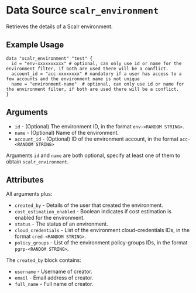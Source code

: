 
# Data Source `scalr_environment`

Retrieves the details of a Scalr environment.

## Example Usage

```hcl
data "scalr_environment" "test" {
  id = "env-xxxxxxxxxx" # optional, can only use id or name for the environment filter, if both are used there will be a conflict.
  account_id = "acc-xxxxxxxx" # mandatory if a user has access to a few accounts and the environment name is not unique
  name = "environment-name"  # optional, can only use id or name for the environment filter, if both are used there will be a conflict.
}
```

## Arguments

* `id` - (Optional) The environment ID, in the format `env-<RANDOM STRING>`.
* `name` - (Optional) Name of the environment.
* `account_id` - (Optional) ID of the environment account, in the format `acc-<RANDOM STRING>`

Arguments `id` and `name` are both optional, specify at least one of them to obtain `scalr_environment`.

## Attributes

All arguments plus:

* `created_by` - Details of the user that created the environment.
* `cost_estimation_enabled` - Boolean indicates if cost estimation is enabled for the environment.
* `status` - The status of an environment. 
* `cloud_credentials` - List of the environment cloud-credentials IDs, in the format `cred-<RANDOM STRING>`.
* `policy_groups` - List of the environment policy-groups IDs, in the format `pgrp-<RANDOM STRING>`.

The `created_by` block contains:

* `username` - Username of creator.
* `email` - Email address of creator.
* `full_name` - Full name of creator.
